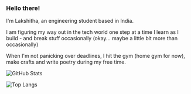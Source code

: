 ### Hello there!

I'm Lakshitha, an engineering student based in India.

I am figuring my way out in the tech world one step at a time
I learn as I build - and break stuff occasionally (okay... maybe a little bit more than occasionally)

When I'm not panicking over deadlines, I hit the gym (home gym for now), make crafts and write poetry during my free time.

![GitHub Stats](https://github-readme-stats.vercel.app/api?username=lakshm22&show_icons=true&theme=tokyonight&border_radius=8&hide_border=false)

![Top Langs](https://github-readme-stats.vercel.app/api/top-langs/?username=lakshm22&layout=compact&theme=tokyonight&border_radius=8&hide_border=false)
